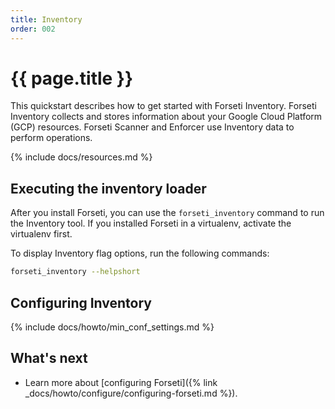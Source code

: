```yaml
---
title: Inventory
order: 002
---
```

# {{ page.title }}

This quickstart describes how to get started with Forseti Inventory. Forseti
Inventory collects and stores information about your Google Cloud Platform
(GCP) resources. Forseti Scanner and Enforcer use Inventory data to
perform operations.

{% include docs/resources.md %}

## Executing the inventory loader

After you install Forseti, you can use the `forseti_inventory` command to
run the Inventory tool. If you installed Forseti in a virtualenv, activate
the virtualenv first.


To display Inventory flag options, run the following commands:

  ```bash
  forseti_inventory --helpshort
  ```

## Configuring Inventory

{% include docs/howto/min_conf_settings.md %}

## What's next
- Learn more about [configuring Forseti]({% link _docs/howto/configure/configuring-forseti.md %}).
